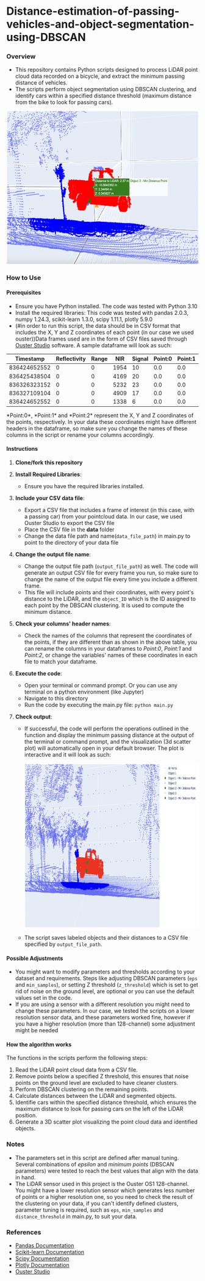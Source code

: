 # Distance-estimation-of-passing-vehicles-and-object-segmentation-using-DBSCAN
### Overview
- This repository contains Python scripts designed to process LiDAR point cloud data recorded on a bicycle, and extract the minimum passing distance of vehicles.
- The scripts perform object segmentation using DBSCAN clustering, and identify cars within a specified distance threshold (maximum distance from the bike to look for passing cars). 
<p align="center">
  <img src="header_sc.png" alt="Scatter plot" width="550" height="400">
</p>



### How to Use

#### Prerequisites
- Ensure you have Python installed. The code was tested with Python 3.10
- Install the required libraries:
This code was tested with pandas 2.0.3, numpy 1.24.3, scikit-learn 1.3.0, scipy 1.11.1, plotly 5.9.0
- (#in order to run this script, the data should be in CSV format that includes the X, Y and Z coordinates of each point (in our case we used ouster))Data frames used are in the form of CSV files saved through [Ouster Studio](https://ouster.com/products/software/ouster-studio) software. A sample dataframe will look as such:
<div align="center">

| Timestamp      | Reflectivity | Range | NIR  | Signal | Point:0 | Point:1 | Point:2 |
|----------------|--------------|-------|------|--------|---------|---------|---------|
| 836424652552   | 0            | 0     | 1954 | 10     | 0.0     | 0.0     | 0.0     |
| 836425438504   | 0            | 0     | 4169 | 20     | 0.0     | 0.0     | 0.0     |
| 836326323152   | 0            | 0     | 5232 | 23     | 0.0     | 0.0     | 0.0     |
| 836327109104   | 0            | 0     | 4909 | 17     | 0.0     | 0.0     | 0.0     |
| 836424652552   | 0            | 0     | 1338 | 6      | 0.0     | 0.0     | 0.0     |
</div>
*Point:0*, *Point:1* and *Point:2* represent the X, Y and Z coordinates of the points, respectively. In your data these coordinates might have different headers in the dataframe, so make sure you change the names of these columns in the script or rename your columns accordingly. 


#### Instructions
1. **Clone/fork this repository**

2. **Install Required Libraries**:

     - Ensure you have the required libraries installed. 

3. **Include your CSV data file**:
    - Export a CSV file that includes a frame of interest (in this case, with a passing car) from your pointcloud data. In our case, we used Ouster Studio to export the CSV file
    - Place the CSV file in the **data** folder
    - Change the data file path and name(`data_file_path`) in main.py to point to the directory of your data file

4. **Change the output file name**:
    - Change the output file path (`output_file_path`) as well. The code will generate an output CSV file for every frame you run, so make sure to change the name of the output file every time you include a different frame. 
    - This file will include points and their coordinates, with every point's distance to the LiDAR, and the `object_ID` which is the ID assigned to each point by the DBSCAN clustering. It is used to compute the minimum distance.

5. **Check your columns' header names**:
    - Check the names of the columns that represent the coordinates of the points, if they are different than as shown in the above table, you can rename the columns in your dataframes to *Point:0*, *Point:1* and *Point:2*, or change the variables' names of these coordinates in each file to match your dataframe.

6. **Execute the code**:

    - Open your terminal or command prompt. Or you can use any terminal on a python environment (like Jupyter)
    - Navigate to this directory
    - Run the code by executing the main.py file:
    `python main.py`

6. **Check output**:
    
    - If successful, the code will perform the operations outlined in the function and display the minimum passing distance at the output of the terminal or command prompt, and the visualization (3d scatter plot) will automatically open in your default browser. The plot is interactive and it will look as such:
      <p align="center">
      <img src="Pointcloud.png" alt="Point cloud" width="650" height="430">
      </p>

    - The script saves labeled objects and their distances to a CSV file specified by `output_file_path`.

#### Possible Adjustments

- You might want to modify parameters and thresholds according to your dataset and requirements. Steps like adjusting DBSCAN parameters (`eps` and `min_samples`), or setting Z threshold (`z_threshold`) which is set to get rid of noise on the ground level, are optional or you can use the default values set in the code.
- If you are using a sensor with a different resolution you might need to change these parameters. In our case, we tested the scripts on a lower resolution sensor data, and these parameters worked fine, however if you have a higher resolution (more than 128-channel) some adjustment might be needed

#### How the algorithm works

The functions in the scripts perform the following steps:
1. Read the LiDAR point cloud data from a CSV file.
2. Remove points below a specified Z threshold, this ensures that noise points on the ground level are excluded to have cleaner clusters.
3. Perform DBSCAN clustering on the remaining points.
4. Calculate distances between the LiDAR and segmented objects.
5. Identifie cars within the specified distance threshold, which ensures the maximum distance to look for passing cars on the left of the LiDAR position.
6. Generate a 3D scatter plot visualizing the point cloud data and identified objects.

### Notes

- The parameters set in this script are defined after manual tuning. Several combinations of *epsilon* and *minimum points* (DBSCAN parameters) were tested to reach the best values that align with the data in hand.  
- The LiDAR sensor used in this project is the Ouster OS1 128-channel. You might have a lower resolution sensor which generates less number of points or a higher resolution one, so you need to check the result of the clustering on your data, if you can't identify defined clusters, parameter tuning is required, such as `eps`, `min_samples` and `distance_threshold` in main.py, to suit your data. 

### References

- [Pandas Documentation](https://pandas.pydata.org/pandas-docs/stable/index.html)
- [Scikit-learn Documentation](https://scikit-learn.org/stable/documentation.html)
- [Scipy Documentation](https://docs.scipy.org/doc/)
- [Plotly Documentation](https://plotly.com/python/)
- [Ouster Studio](https://ouster.com/products/software/ouster-studio)


